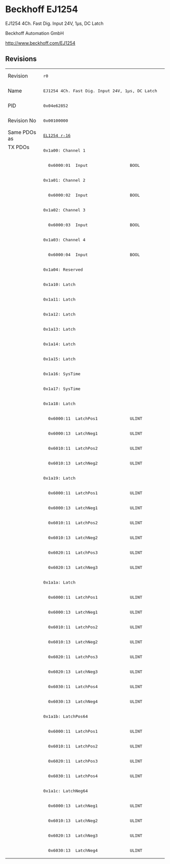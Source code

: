 # Beckhoff EJ1254

EJ1254 4Ch. Fast Dig. Input 24V, 1µs, DC Latch

Beckhoff Automation GmbH

http://www.beckhoff.com/EJ1254

## Revisions
<table>
<tr >
<td>Revision</td>
<td><pre>r0</pre></td>
</tr>
<tr >
<td>Name</td>
<td><pre>EJ1254 4Ch. Fast Dig. Input 24V, 1µs, DC Latch</pre></td>
</tr>
<tr >
<td>PID</td>
<td><pre>0x04e62852</pre></td>
</tr>
<tr >
<td>Revision No</td>
<td><pre>0x00100000</pre></td>
</tr>
<tr >
<td>Same PDOs as</td>
<td><pre><a href="EL1254">EL1254 r-16</a></pre></td>
</tr>
<tr class="txpdo pdosection">
<td rowspan=48 valign=top>TX PDOs</td>
<td><pre>0x1a00: Channel 1</pre></td>
<td></td>
</tr>
<tr class="txpdo">
<td><pre>  0x6000:01  Input                 BOOL</pre></td>
</tr>
<tr class="txpdo pdosection">
<td><pre>0x1a01: Channel 2</pre></td>
</tr>
<tr class="txpdo">
<td><pre>  0x6000:02  Input                 BOOL</pre></td>
</tr>
<tr class="txpdo pdosection">
<td><pre>0x1a02: Channel 3</pre></td>
</tr>
<tr class="txpdo">
<td><pre>  0x6000:03  Input                 BOOL</pre></td>
</tr>
<tr class="txpdo pdosection">
<td><pre>0x1a03: Channel 4</pre></td>
</tr>
<tr class="txpdo">
<td><pre>  0x6000:04  Input                 BOOL</pre></td>
</tr>
<tr class="txpdo pdosection">
<td><pre>0x1a04: Reserved</pre></td>
</tr>
<tr class="txpdo pdosection">
<td><pre>0x1a10: Latch</pre></td>
</tr>
<tr class="txpdo pdosection">
<td><pre>0x1a11: Latch</pre></td>
</tr>
<tr class="txpdo pdosection">
<td><pre>0x1a12: Latch</pre></td>
</tr>
<tr class="txpdo pdosection">
<td><pre>0x1a13: Latch</pre></td>
</tr>
<tr class="txpdo pdosection">
<td><pre>0x1a14: Latch</pre></td>
</tr>
<tr class="txpdo pdosection">
<td><pre>0x1a15: Latch</pre></td>
</tr>
<tr class="txpdo pdosection">
<td><pre>0x1a16: SysTime</pre></td>
</tr>
<tr class="txpdo pdosection">
<td><pre>0x1a17: SysTime</pre></td>
</tr>
<tr class="txpdo pdosection">
<td><pre>0x1a18: Latch</pre></td>
</tr>
<tr class="txpdo">
<td><pre>  0x6000:11  LatchPos1             ULINT</pre></td>
</tr>
<tr class="txpdo">
<td><pre>  0x6000:13  LatchNeg1             ULINT</pre></td>
</tr>
<tr class="txpdo">
<td><pre>  0x6010:11  LatchPos2             ULINT</pre></td>
</tr>
<tr class="txpdo">
<td><pre>  0x6010:13  LatchNeg2             ULINT</pre></td>
</tr>
<tr class="txpdo pdosection">
<td><pre>0x1a19: Latch</pre></td>
</tr>
<tr class="txpdo">
<td><pre>  0x6000:11  LatchPos1             ULINT</pre></td>
</tr>
<tr class="txpdo">
<td><pre>  0x6000:13  LatchNeg1             ULINT</pre></td>
</tr>
<tr class="txpdo">
<td><pre>  0x6010:11  LatchPos2             ULINT</pre></td>
</tr>
<tr class="txpdo">
<td><pre>  0x6010:13  LatchNeg2             ULINT</pre></td>
</tr>
<tr class="txpdo">
<td><pre>  0x6020:11  LatchPos3             ULINT</pre></td>
</tr>
<tr class="txpdo">
<td><pre>  0x6020:13  LatchNeg3             ULINT</pre></td>
</tr>
<tr class="txpdo pdosection">
<td><pre>0x1a1a: Latch</pre></td>
</tr>
<tr class="txpdo">
<td><pre>  0x6000:11  LatchPos1             ULINT</pre></td>
</tr>
<tr class="txpdo">
<td><pre>  0x6000:13  LatchNeg1             ULINT</pre></td>
</tr>
<tr class="txpdo">
<td><pre>  0x6010:11  LatchPos2             ULINT</pre></td>
</tr>
<tr class="txpdo">
<td><pre>  0x6010:13  LatchNeg2             ULINT</pre></td>
</tr>
<tr class="txpdo">
<td><pre>  0x6020:11  LatchPos3             ULINT</pre></td>
</tr>
<tr class="txpdo">
<td><pre>  0x6020:13  LatchNeg3             ULINT</pre></td>
</tr>
<tr class="txpdo">
<td><pre>  0x6030:11  LatchPos4             ULINT</pre></td>
</tr>
<tr class="txpdo">
<td><pre>  0x6030:13  LatchNeg4             ULINT</pre></td>
</tr>
<tr class="txpdo pdosection">
<td><pre>0x1a1b: LatchPos64</pre></td>
</tr>
<tr class="txpdo">
<td><pre>  0x6000:11  LatchPos1             ULINT</pre></td>
</tr>
<tr class="txpdo">
<td><pre>  0x6010:11  LatchPos2             ULINT</pre></td>
</tr>
<tr class="txpdo">
<td><pre>  0x6020:11  LatchPos3             ULINT</pre></td>
</tr>
<tr class="txpdo">
<td><pre>  0x6030:11  LatchPos4             ULINT</pre></td>
</tr>
<tr class="txpdo pdosection">
<td><pre>0x1a1c: LatchNeg64</pre></td>
</tr>
<tr class="txpdo">
<td><pre>  0x6000:13  LatchNeg1             ULINT</pre></td>
</tr>
<tr class="txpdo">
<td><pre>  0x6010:13  LatchNeg2             ULINT</pre></td>
</tr>
<tr class="txpdo">
<td><pre>  0x6020:13  LatchNeg3             ULINT</pre></td>
</tr>
<tr class="txpdo">
<td><pre>  0x6030:13  LatchNeg4             ULINT</pre></td>
</tr>
</table>
